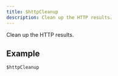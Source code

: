 ```yaml
---
title: $httpCleanup
description: Clean up the HTTP results.
---
```


Clean up the HTTP results.
## Example
```eats
$httpCleanup
```